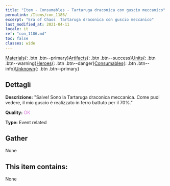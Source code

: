 ```yaml
---
title: "Item - Consumables - Tartaruga draconica con guscio meccanico"
permalink: /Items/con_1186/
excerpt: "Era of Chaos  Tartaruga draconica con guscio meccanico"
last_modified_at: 2021-04-11
locale: it
ref: "con_1186.md"
toc: false
classes: wide
---
```

 [Materials](/it/Items/){: .btn .btn--primary}[Artifacts](/it/Items/Artifacts/){: .btn .btn--success}[Units](/it/Items/Units/){: .btn .btn--warning}[Heroes](/it/Items/Heroes/){: .btn .btn--danger}[Consumables](/it/Items/Consumables/){: .btn .btn--info}[Unknown](/it/Items/Unknown/){: .btn .btn--primary}

## Dettagli
 **Descrizione:** \"Salve! Sono la Tartaruga draconica meccanica. Come puoi vedere, il mio guscio è realizzato in ferro battuto per il 70%.\"

 **Quality:** <span style="color: #DA70D6">OK</span>

 **Type:** Event related

## Gather

  None

## This item contains:

  None

